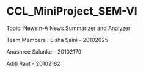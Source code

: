# CCL_MiniProject_SEM-VI

Topic: NewsIn-A News Summarizer and Analyzer

Team Members :
Eisha Saini - 20102025

Anushree Salunke - 20102179

Aditi Raut - 20102182
